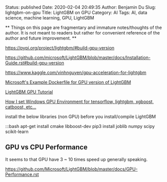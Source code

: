 Status: published
Date: 2020-02-04 20:49:35
Author: Benjamin Du
Slug: lightgbm-on-gpu
Title: LightGBM on GPU
Category: AI
Tags: AI, data science, machine learning, GPU, LightGBM

**
Things on this page are fragmentary and immature notes/thoughts of the author.
It is not meant to readers but rather for convenient reference of the author and future improvement.
**


https://pypi.org/project/lightgbm/#build-gpu-version

https://github.com/microsoft/LightGBM/blob/master/docs/Installation-Guide.rst#build-gpu-version

https://www.kaggle.com/vinhnguyen/gpu-acceleration-for-lightgbm

[Microsoft's Example Dockerfile for GPU version of LightGBM](https://github.com/microsoft/LightGBM/blob/master/docker/gpu/dockerfile.gpu)

[LightGBM GPU Tutorial](https://lightgbm.readthedocs.io/en/latest/GPU-Tutorial.html)

[How I set Windows GPU Environment for tensorflow, lightgbm, xgboost, catboost, etc…](https://harangdev.github.io/tips/1/)

install the below libraries (non GPU) before you install/compile LightGBM

:::bash
apt-get install cmake libboost-dev
pip3 install joblib numpy scipy scikit-learn

## GPU vs CPU Performance

It seems to that GPU have 3 ~ 10 times speed up generally speaking.

https://github.com/Microsoft/LightGBM/blob/master/docs/GPU-Performance.rst
